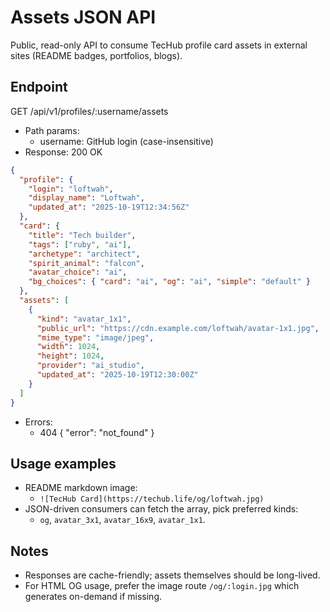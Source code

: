 # Assets JSON API

Public, read-only API to consume TecHub profile card assets in external sites (README badges,
portfolios, blogs).

## Endpoint

GET /api/v1/profiles/:username/assets

- Path params:
  - username: GitHub login (case-insensitive)
- Response: 200 OK

```json
{
  "profile": {
    "login": "loftwah",
    "display_name": "Loftwah",
    "updated_at": "2025-10-19T12:34:56Z"
  },
  "card": {
    "title": "Tech builder",
    "tags": ["ruby", "ai"],
    "archetype": "architect",
    "spirit_animal": "falcon",
    "avatar_choice": "ai",
    "bg_choices": { "card": "ai", "og": "ai", "simple": "default" }
  },
  "assets": [
    {
      "kind": "avatar_1x1",
      "public_url": "https://cdn.example.com/loftwah/avatar-1x1.jpg",
      "mime_type": "image/jpeg",
      "width": 1024,
      "height": 1024,
      "provider": "ai_studio",
      "updated_at": "2025-10-19T12:30:00Z"
    }
  ]
}
```

- Errors:
  - 404 { "error": "not_found" }

## Usage examples

- README markdown image:
  - `![TecHub Card](https://techub.life/og/loftwah.jpg)`
- JSON-driven consumers can fetch the array, pick preferred kinds:
  - `og`, `avatar_3x1`, `avatar_16x9`, `avatar_1x1`.

## Notes

- Responses are cache-friendly; assets themselves should be long-lived.
- For HTML OG usage, prefer the image route `/og/:login.jpg` which generates on-demand if missing.
